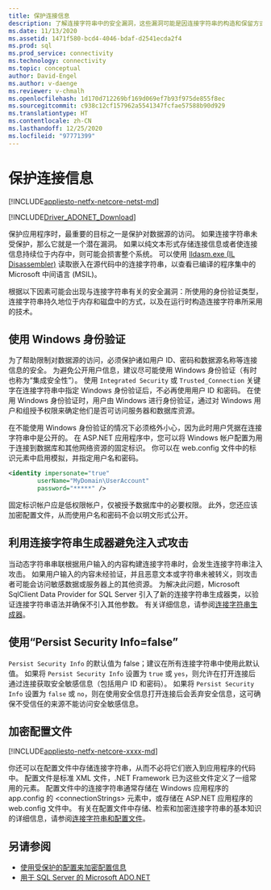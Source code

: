 ```yaml
---
title: 保护连接信息
description: 了解连接字符串中的安全漏洞，这些漏洞可能是因连接字符串的构造和保留方式以及身份验证类型引发的。
ms.date: 11/13/2020
ms.assetid: 1471f580-bcd4-4046-bdaf-d2541ecda2f4
ms.prod: sql
ms.prod_service: connectivity
ms.technology: connectivity
ms.topic: conceptual
author: David-Engel
ms.author: v-daenge
ms.reviewer: v-chmalh
ms.openlocfilehash: 1d170d712269bf169d069ef7b93f975de855f8ec
ms.sourcegitcommit: c938c12cf157962a5541347fcfae57588b90d929
ms.translationtype: HT
ms.contentlocale: zh-CN
ms.lasthandoff: 12/25/2020
ms.locfileid: "97771399"
---
```

# <a name="protecting-connection-information"></a>保护连接信息

[!INCLUDE[appliesto-netfx-netcore-netst-md](../../includes/appliesto-netfx-netcore-netst-md.md)]

[!INCLUDE[Driver_ADONET_Download](../../includes/driver_adonet_download.md)]

保护应用程序时，最重要的目标之一是保护对数据源的访问。 如果连接字符串未受保护，那么它就是一个潜在漏洞。 如果以纯文本形式存储连接信息或者使连接信息持续位于内存中，则可能会损害整个系统。 可以使用 [Ildasm.exe (IL Disassembler)](/dotnet/framework/tools/ildasm-exe-il-disassembler) 读取嵌入在源代码中的连接字符串，以查看已编译的程序集中的 Microsoft 中间语言 (MSIL)。

根据以下因素可能会出现与连接字符串有关的安全漏洞：所使用的身份验证类型，连接字符串持久地位于内存和磁盘中的方式，以及在运行时构造连接字符串所采用的技术。

## <a name="use-windows-authentication"></a>使用 Windows 身份验证

为了帮助限制对数据源的访问，必须保护诸如用户 ID、密码和数据源名称等连接信息的安全。 为避免公开用户信息，建议尽可能使用 Windows 身份验证（有时也称为“集成安全性”）。 使用 `Integrated Security` 或 `Trusted_Connection` 关键字在连接字符串中指定 Windows 身份验证后，不必再使用用户 ID 和密码。 在使用 Windows 身份验证时，用户由 Windows 进行身份验证，通过对 Windows 用户和组授予权限来确定他们是否可访问服务器和数据库资源。

在不能使用 Windows 身份验证的情况下必须格外小心，因为此时用户凭据在连接字符串中是公开的。 在 ASP.NET 应用程序中，您可以将 Windows 帐户配置为用于连接到数据库和其他网络资源的固定标识。 你可以在 web.config 文件中的标识元素中启用模拟，并指定用户名和密码。

```xml  
<identity impersonate="true"
        userName="MyDomain\UserAccount"
        password="*****" />  
```  

固定标识帐户应是低权限帐户，仅被授予数据库中的必要权限。 此外，您还应该加密配置文件，从而使用户名和密码不会以明文形式公开。

## <a name="avoid-injection-attacks-with-connection-string-builders"></a>利用连接字符串生成器避免注入式攻击

当动态字符串串联根据用户输入的内容构建连接字符串时，会发生连接字符串注入攻击。 如果用户输入的内容未经验证，并且恶意文本或字符串未被转义，则攻击者可能会访问敏感数据或服务器上的其他资源。 为解决此问题，Microsoft SqlClient Data Provider for SQL Server 引入了新的连接字符串生成器类，以验证连接字符串语法并确保不引入其他参数。 有关详细信息，请参阅[连接字符串生成器](connection-string-builders.md)。

## <a name="use-persist-security-infofalse"></a>使用“Persist Security Info=false”

`Persist Security Info` 的默认值为 false；建议在所有连接字符串中使用此默认值。 如果将 `Persist Security Info` 设置为 `true` 或 `yes`，则允许在打开连接后通过连接获取安全敏感信息（包括用户 ID 和密码）。 如果将 `Persist Security Info` 设置为 `false` 或 `no`，则在使用安全信息打开连接后会丢弃安全信息，这可确保不受信任的来源不能访问安全敏感信息。

## <a name="encrypt-configuration-files"></a>加密配置文件

[!INCLUDE[appliesto-netfx-netcore-xxxx-md](../../includes/appliesto-netfx-netcore-xxxx-md.md)]

你还可以在配置文件中存储连接字符串，从而不必将它们嵌入到应用程序的代码中。 配置文件是标准 XML 文件，.NET Framework 已为这些文件定义了一组常用的元素。 配置文件中的连接字符串通常存储在 Windows 应用程序的 app.config 的 \<connectionStrings> 元素中，或存储在 ASP.NET 应用程序的 web.config 文件中。 有关在配置文件中存储、检索和加密连接字符串的基本知识的详细信息，请参阅[连接字符串和配置文件](connection-strings-and-configuration-files.md)。

## <a name="see-also"></a>另请参阅

- [使用受保护的配置来加密配置信息](/previous-versions/aspnet/53tyfkaw(v=vs.100))
- [用于 SQL Server 的 Microsoft ADO.NET](microsoft-ado-net-sql-server.md)
